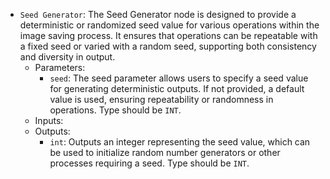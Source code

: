 - `Seed Generator`: The Seed Generator node is designed to provide a deterministic or randomized seed value for various operations within the image saving process. It ensures that operations can be repeatable with a fixed seed or varied with a random seed, supporting both consistency and diversity in output.
    - Parameters:
        - `seed`: The seed parameter allows users to specify a seed value for generating deterministic outputs. If not provided, a default value is used, ensuring repeatability or randomness in operations. Type should be `INT`.
    - Inputs:
    - Outputs:
        - `int`: Outputs an integer representing the seed value, which can be used to initialize random number generators or other processes requiring a seed. Type should be `INT`.
